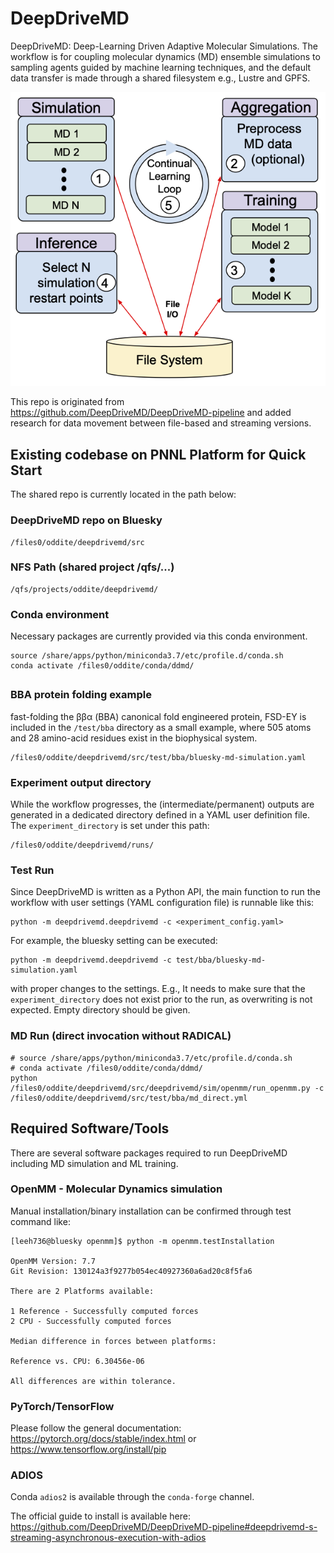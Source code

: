 # DeepDriveMD

DeepDriveMD: Deep-Learning Driven Adaptive Molecular Simulations. The workflow is for coupling molecular dynamics (MD) ensemble simulations to sampling agents guided by machine learning techniques, and the default data transfer is made through a shared filesystem e.g., Lustre and GPFS.

![execution-diagram](/research/figures/ddmd_execution_diagram.png)

This repo is originated from https://github.com/DeepDriveMD/DeepDriveMD-pipeline and added research for data movement between file-based and streaming versions.

## Existing codebase on PNNL Platform for Quick Start

The shared repo is currently located in the path below:

### DeepDriveMD repo on Bluesky

```
/files0/oddite/deepdrivemd/src
```

### NFS Path (shared project /qfs/...)

```
/qfs/projects/oddite/deepdrivemd/
```

### Conda environment

Necessary packages are currently provided via this conda environment.

```
source /share/apps/python/miniconda3.7/etc/profile.d/conda.sh
conda activate /files0/oddite/conda/ddmd/
```

##

### BBA protein folding example

fast-folding the ββα (BBA) canonical fold engineered protein, FSD-EY is included in the `/test/bba` directory as a small example, where 505 atoms and 28 amino-acid residues exist in the biophysical system. 

```
/files0/oddite/deepdrivemd/src/test/bba/bluesky-md-simulation.yaml 
```

### Experiment output directory

While the workflow progresses, the (intermediate/permanent) outputs are generated in a dedicated directory defined in a YAML user definition file. The `experiment_directory` is set under this path:

```
/files0/oddite/deepdrivemd/runs/
```

### Test Run 

Since DeepDriveMD is written as a Python API, the main function to run the workflow with user settings (YAML configuration file) is runnable like this:

```
python -m deepdrivemd.deepdrivemd -c <experiment_config.yaml>
```

For example, the bluesky setting can be executed:
```
python -m deepdrivemd.deepdrivemd -c test/bba/bluesky-md-simulation.yaml 
```
with proper changes to the settings. E.g., It needs to make sure that the `experiment_directory` does not exist prior to the run, as overwriting is not expected. Empty directory should be given.

### MD Run (direct invocation without RADICAL)

```
# source /share/apps/python/miniconda3.7/etc/profile.d/conda.sh
# conda activate /files0/oddite/conda/ddmd/
python /files0/oddite/deepdrivemd/src/deepdrivemd/sim/openmm/run_openmm.py -c /files0/oddite/deepdrivemd/src/test/bba/md_direct.yml
```

## Required Software/Tools

There are several software packages required to run DeepDriveMD including MD simulation and ML training.

### OpenMM - Molecular Dynamics simulation

Manual installation/binary installation can be confirmed through test command like:

```
[leeh736@bluesky openmm]$ python -m openmm.testInstallation

OpenMM Version: 7.7
Git Revision: 130124a3f9277b054ec40927360a6ad20c8f5fa6

There are 2 Platforms available:

1 Reference - Successfully computed forces
2 CPU - Successfully computed forces

Median difference in forces between platforms:

Reference vs. CPU: 6.30456e-06

All differences are within tolerance.
```


### PyTorch/TensorFlow

Please follow the general documentation: https://pytorch.org/docs/stable/index.html or https://www.tensorflow.org/install/pip


### ADIOS

Conda `adios2` is available through the `conda-forge` channel.

The official guide to install is available here: https://github.com/DeepDriveMD/DeepDriveMD-pipeline#deepdrivemd-s-streaming-asynchronous-execution-with-adios

